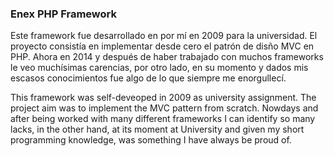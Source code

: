 ### Enex PHP Framework ###

Este framework fue desarrollado en por mí en 2009 para la universidad. El proyecto consistía en implementar desde cero el patrón de disño MVC en PHP. Ahora en 2014 y después de haber trabajado con muchos frameworks le veo muchísimas carencias, por otro lado, en su momento y dados mis escasos conocimientos fue algo de lo que siempre me enorgullecí.

This framework was self-deveoped in 2009 as university assignment. The project aim was to implement the MVC pattern from scratch. Nowdays and after being worked with many different frameworks I can identify so many lacks, in the other hand, at its moment at University and given my short programming knowledge, was something I have always be proud of.
